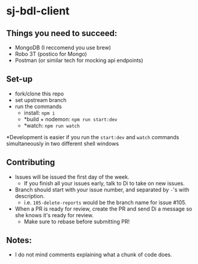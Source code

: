 # sj-bdl-client

## Things you need to succeed:
- MongoDB (I reccomend you use brew)
- Robo 3T (postico for Mongo)
- Postman (or similar tech for mocking api endpoints)

## Set-up
- fork/clone this repo
- set upstream branch
- run the commands
  - install:          `npm i`
  - *build + nodemon:  `npm run start:dev`
  - *watch:            `npm run watch`

*Development is easier if you run the `start:dev` and `watch` commands simultaneously
in two different shell windows

## Contributing
- Issues will be issued the first day of the week. 
  - If you finish all your issues early, talk to Di to take on new issues.
- Branch should start with your issue number, and separated by `-`'s with description. 
  - i.e. `105-delete-reports` would be the branch name for issue #105.
- When a PR is ready for review, create the PR and send Di a message so she knows it's ready for review. 
  - Make sure to rebase before submitting PR!

## Notes:
- I do not mind comments explaining what a chunk of code does.



